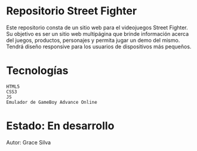 # Repositorio Street Fighter

Este repositorio consta de un sitio web para el videojuegos Street Fighter.
Su objetivo es ser un sitio web multipágina que brinde información acerca del juegos, productos, personajes y permita jugar un demo del mismo. Tendrá diseño responsive para los usuarios de dispositivos más pequeños.

# Tecnologías
    HTML5
    CSS3
    JS
    Emulador de GameBoy Advance Online

# Estado: En desarrollo

Autor: Grace Silva